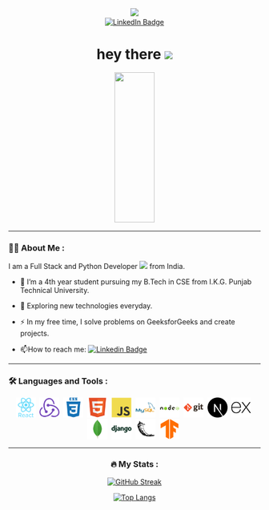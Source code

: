 <div id="header" align="center">
  <img src="https://media.tenor.com/whgQwNlVvNkAAAAi/xero-code.gif" height=200/>
  <div id="badges">
  <a href="https://www.linkedin.com/in/ayush-kothiyal-2a349a1ba/">
    <img src="https://img.shields.io/badge/LinkedIn-blue?style=for-the-badge&logo=linkedin&logoColor=white" alt="LinkedIn Badge"/>
  </a>
</div>

<h1>
  hey there
  <img src="https://media.giphy.com/media/hvRJCLFzcasrR4ia7z/giphy.gif" width="30px"/>
</h1>

<div align="center">
   <img src="https://drive.google.com/uc?export=view&id=1r-5wtoBk4kzu_3X5ystEDAH3YQPyx_Oj" width='40%' height = "300"/>
</div>

</div>

---

### :man_technologist: About Me :
I am a Full Stack and Python Developer <img src="https://media.giphy.com/media/WUlplcMpOCEmTGBtBW/giphy.gif" width="30"> from India.
- :telescope: I’m a 4th year student pursuing my B.Tech in CSE from I.K.G. Punjab Technical University.

- :seedling: Exploring new technologies everyday.

- :zap: In my free time, I solve problems on GeeksforGeeks and create projects.

- :mailbox:How to reach me: [![Linkedin Badge](https://img.shields.io/badge/-A7Coder-blue?style=flat&logo=Linkedin&logoColor=white)](https://www.linkedin.com/in/ayush-kothiyal-2a349a1ba/)


---
### :hammer_and_wrench: Languages and Tools :
<div align="center">


<div>
  
  <img src="https://github.com/devicons/devicon/blob/master/icons/react/react-original-wordmark.svg" title="React" alt="React" width="40" height="40"/>&nbsp;
  <img src="https://github.com/devicons/devicon/blob/master/icons/redux/redux-original.svg" title="Redux" alt="Redux " width="40" height="40"/>&nbsp;
  <img src="https://github.com/devicons/devicon/blob/master/icons/css3/css3-plain-wordmark.svg"  title="CSS3" alt="CSS" width="40" height="40"/>&nbsp;
  <img src="https://github.com/devicons/devicon/blob/master/icons/html5/html5-original.svg" title="HTML5" alt="HTML" width="40" height="40"/>&nbsp;
  <img src="https://github.com/devicons/devicon/blob/master/icons/javascript/javascript-original.svg" title="JavaScript" alt="JavaScript" width="40" height="40"/>&nbsp;
  <img src="https://github.com/devicons/devicon/blob/master/icons/mysql/mysql-original-wordmark.svg" title="MySQL"  alt="MySQL" width="40" height="40"/>&nbsp;
  <img src="https://github.com/devicons/devicon/blob/master/icons/nodejs/nodejs-original-wordmark.svg" title="NodeJS" alt="NodeJS" width="40" height="40"/>&nbsp;
  <img src="https://github.com/devicons/devicon/blob/master/icons/git/git-original-wordmark.svg" title="Git" alt="Git" width="40" height="40"/>&nbsp;
  <img src="https://github.com/devicons/devicon/blob/master/icons/nextjs/nextjs-original.svg" title="Git" alt="NextJs" width="40" height="40"/>&nbsp;
   <img src="https://github.com/devicons/devicon/blob/master/icons/express/express-original.svg" title="Express" alt="ExpressJs" width="40" height="40"/>&nbsp;
    <img src="https://github.com/devicons/devicon/blob/master/icons/mongodb/mongodb-original.svg" title="MongoDb" alt="MongoDb" width="40" height="40"/>&nbsp;
     <img src="https://github.com/devicons/devicon/blob/master/icons/django/django-plain-wordmark.svg" title="Django" alt="Django" width="40" height="40"/>&nbsp;
      <img src="https://github.com/devicons/devicon/blob/master/icons/flask/flask-original.svg" title="Flask" alt="Flask" width="40" height="40"/>&nbsp;
       <img src="https://github.com/devicons/devicon/blob/master/icons/tensorflow/tensorflow-original.svg" title="Tensorflow" alt="Tensorflow" width="40" height="40"/>&nbsp;
        
  
</div>

---

### :fire: My Stats :
[![GitHub Streak](http://github-readme-streak-stats.herokuapp.com?user=a7coder&theme=dark&border_radius=7&date_format=j%20M%5B%20Y%5D&mode=weekly)](https://git.io/streak-stats)


[![Top Langs](https://github-readme-stats.vercel.app/api/top-langs/?username=a7coder&layout=compact&theme=vision-friendly-dark)](https://github.com/anuraghazra/github-readme-stats)

</div>

